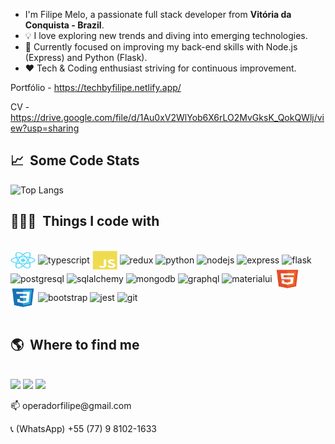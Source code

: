 

 - I'm Filipe Melo, a passionate full stack developer from <b>Vitória da Conquista - Brazil</b>.</br>
 - 💡 I love exploring new trends and diving into emerging technologies.</br>
 - 🌱 Currently focused on improving my back-end skills with Node.js (Express) and Python (Flask).</br>
 - ❤️ Tech & Coding enthusiast striving for continuous improvement.

Portfólio - https://techbyfilipe.netlify.app/

CV - https://drive.google.com/file/d/1Au0xV2WlYob6X6rLO2MvGksK_QokQWlj/view?usp=sharing

## 📈 &nbsp;Some Code Stats ##


 <!--
 ![GitHub Stats](https://github-readme-stats.vercel.app/api?username=mghkill&show_icons=true&hide_border=true&bg_color=0D1117&title_color=007FFF&icon_color=007FFF&text_color=FFFFFF&include_all_commits=true&count_private=true&custom_title=GitHub%20Stats&hide_title=false&line_height=27&card_width=500&border_radius=10&border_color=007FFF&locale=en&cache_seconds=1800) -->
![Top Langs](https://github-readme-stats.vercel.app/api/top-langs/?username=mghkill&layout=compact&hide_border=true&bg_color=0D1117&title_color=007FFF&icon_color=007FFF&text_color=FFFFFF&card_width=500&border_radius=10&border_color=007FFF&locale=en&cache_seconds=1800)

<!--
<ul>

  <li>
    <img class="emoji" alt="hamburger" src="https://github.githubassets.com/images/icons/emoji/unicode/1f354.png" width="20" height="20">
    <span>Burger Phop</span>
    <ul>
      <li>
        <a target="_blank" href="https://hamb-mghkill.vercel.app/">Click Link - Deploy</a>
      </li>
    </ul>
  </li>
  
  <li>
    <img class="emoji" alt="coin" src="https://github.githubassets.com/images/icons/emoji/unicode/1fa99.png" width="20" height="20">
    <span>Hub with register and login</span>
    <ul>
      <li>
        <a target="_blank" href="https://react-entrega-s2-kenzie-hub-mghkill-mghkill.vercel.app/">Click Link - Deploy</a>
      </li>
    </ul>
  </li>

</ul>

 <ul>

   <li>
    <img class="emoji" alt="heart" src="https://github.githubassets.com/images/icons/emoji/unicode/2764.png" width="20" height="20">
    <span>Health Control</span>
    <ul>
      <li>
        <a href="https://maissaude.vercel.app" target="_blank">Click Link - Deploy</a>
      </li>
    </ul>
  </li>
  <li>
    <img class="emoji" alt="lotus_position_woman" src="https://github.githubassets.com/images/icons/emoji/unicode/1f9d8-2640.png" width="20" height="20">
    <span>Habits Team</span>
    <ul>
      <li>
        <a href="https://habits-team-project.vercel.app" target="_blank">Click Link - Deploy</a>
      </li>
    </ul>
  </li>
  
  

  <li>
    <img class="emoji" alt="hash" src="https://github.githubassets.com/images/icons/emoji/unicode/0023-20e3.png" width="20" height="20">
    <span>DEV BALL Z</span>
    <ul>
      <li>
        <a href="https://kenzie-academy-brasil-developers.github.io/entrega-lig-4-sprint-5-rodhardt" target="_blank">Click Link - Deploy</a>
      </li>
    </ul>
  </li> 

  <li>
    <img class="emoji" alt="vietnam" src="https://github.githubassets.com/images/icons/emoji/unicode/1f1fb-1f1f3.png" width="20" height="20">
    <span>Torre de Hanoi</span>
    <ul>
      <li>
        <a href="https://kenzie-academy-brasil-developers.github.io/entrega-torre-de-hanoi-sprint-5-mghkill/" target="_blank">Click Link - Deploy</a>
      </li>
    </ul>
  </li>

</ul>
-->



## 👨🏻‍💻 &nbsp;Things I code with ##
<div style="display: inline_block"><br>
  <img align="center" height="30" width="40" alt="react" src="https://raw.githubusercontent.com/devicons/devicon/master/icons/react/react-original.svg" style="fill: #61DAFB;">
  <img align="center" height="30" width="40" alt="typescript" src="https://cdn.jsdelivr.net/gh/devicons/devicon/icons/typescript/typescript-original.svg" style="fill: #3178C6;">
  <img align="center" height="30" width="40" alt="javascript" src="https://raw.githubusercontent.com/devicons/devicon/master/icons/javascript/javascript-plain.svg" style="fill: #F7DF1E;">
  <img align="center" height="30" width="40" alt="redux" src="https://cdn.jsdelivr.net/gh/devicons/devicon/icons/redux/redux-original.svg" style="fill: #764ABC;">
  <img align="center" height="30" width="40" alt="python" src="https://cdn.jsdelivr.net/gh/devicons/devicon/icons/python/python-original.svg" style="fill: #3776AB;">
  <img align="center" height="30" width="40" alt="nodejs" src="https://cdn.jsdelivr.net/gh/devicons/devicon/icons/nodejs/nodejs-original.svg" style="fill: #339933;">
  <img align="center" height="30" width="40" alt="express" src="https://cdn.jsdelivr.net/gh/devicons/devicon/icons/express/express-original.svg" style="fill: #000000;">
  <img align="center" height="30" width="40" alt="flask" src="https://cdn.jsdelivr.net/gh/devicons/devicon/icons/flask/flask-original.svg" style="fill: #000000;">
  <img align="center" height="30" width="40" alt="postgresql" src="https://cdn.jsdelivr.net/gh/devicons/devicon/icons/postgresql/postgresql-original.svg" style="fill: #336791;">
  <img align="center" height="30" width="40" alt="sqlalchemy" src="https://cdn.jsdelivr.net/gh/devicons/devicon/icons/sqlalchemy/sqlalchemy-original.svg" style="fill: #F8DC3D;">
  <img align="center" height="30" width="40" alt="mongodb" src="https://cdn.jsdelivr.net/gh/devicons/devicon/icons/mongodb/mongodb-original.svg" style="fill: #47A248;">

  <!-- <img align="center" height="30" width="40" alt="nextjs" src="https://cdn.jsdelivr.net/gh/devicons/devicon/icons/nextjs/nextjs-original.svg">    --> 
  <img align="center" height="30" width="40" alt="graphql" src="https://cdn.jsdelivr.net/gh/devicons/devicon/icons/graphql/graphql-plain.svg" style="fill: #E10098;">    
<!--   <img align="center" height="30" width="40" alt="storybook" src="https://cdn.jsdelivr.net/gh/devicons/devicon/icons/storybook/storybook-original.svg">   -->  
  <img align="center" height="30" width="40" alt="materialui" src="https://cdn.jsdelivr.net/gh/devicons/devicon/icons/materialui/materialui-original.svg" style="fill: #0081CB;">
  <img align="center" height="30" width="40" alt="html5" src="https://raw.githubusercontent.com/devicons/devicon/master/icons/html5/html5-original.svg" style="fill: #E34F26;">
  <img align="center" height="30" width="40" alt="css3" src="https://raw.githubusercontent.com/devicons/devicon/master/icons/css3/css3-original.svg" style="fill: #1572B6;">
  <!-- <img align="center" height="30" width="40" alt="sass" src="https://cdn.jsdelivr.net/gh/devicons/devicon/icons/sass/sass-original.svg"> -->
  <img align="center" height="30" width="40" alt="bootstrap" src="https://cdn.jsdelivr.net/gh/devicons/devicon/icons/bootstrap/bootstrap-plain.svg" style="fill: #563D7C;">
  <img align="center" height="30" width="40" alt="jest" src="https://cdn.jsdelivr.net/gh/devicons/devicon/icons/jest/jest-plain.svg" style="fill: #C21325;">

  <!-- <img align="center" height="30" width="40" alt="wordpress" src="https://cdn.worldvectorlogo.com/logos/wordpress-icon-1.svg"> -->
  <img align="center" height="30" width="40" alt="git" src="https://cdn.jsdelivr.net/gh/devicons/devicon/icons/git/git-original.svg" style="fill: #F05032;">
</div>

<br>
 


## 🌎 &nbsp;Where to find me ##
<div style="display: inline_block"><br> 
 <!--<a href="" target="_blank"><img src="https://i.imgur.com/MymA43I.png"></a>-->
  <a href="https://www.linkedin.com/in/filipegusmaomelo/ " target="_blank"><img src="https://img.shields.io/badge/-LinkedIn-%230077B5?style=for-the-badge&logo=linkedin&logoColor=white" target="_blank"></a>   
  <a href="https://www.facebook.com/filipe.gusmaodemelo/" target="_blank"><img src="https://img.shields.io/badge/-Facebook-%230177B5?style=for-the-badge&logo=facebook&logoColor=white" target="_blank"></a>
  <a href = "mailto:operadorfilipe@gmail.com"><img src="https://img.shields.io/badge/-Gmail-%23333?style=for-the-badge&logo=gmail&logoColor=white" target="_blank"></a>
  <p> 📫 operadorfilipe@gmail.com </p>
<p>📞 (WhatsApp) +55 (77) 9 8102-1633</p>


  <br>
   
</div>

 
